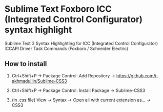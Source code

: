 # Sublime Text Foxboro ICC (Integrated Control Configurator) syntax highlight

Sublime Text 3 Syntax Highlighting for ICC (Integrated Control Configurator) ICCAPI Driver Task Commands (Foxboro / Schneider Electric)


## How to install

1. Ctrl+Shift+P → Package Control: Add Repository → https://github.com/i-akhmadullin/Sublime-CSS3

2. Ctrl+Shift+P → Package Control: Install Package → Sublime-CSS3

3. (in .css file) View → Syntax → Open all with current extension as... → CSS3
